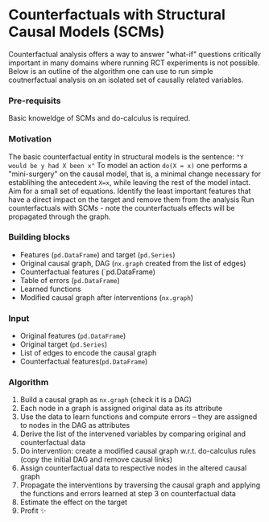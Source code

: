 # Counterfactuals with Structural Causal Models (SCMs)
Counterfactual analysis offers a way to answer "what-if" questions critically important in many domains where running RCT experiments is not possible.
Below is an outline of the algorithm one can use to run simple coutnerfactual analysis on an isolated set of causally related variables.

### Pre-requisits 
Basic knoweldge of SCMs and do-calculus is required.

### Motivation
The basic counterfactual entity in structural models is the sentence: `"Y would be y had X been x"`
To model an action `do(X = x)` one performs a "mini-surgery" on the causal model, that is, a minimal change necessary for establihing the antecedent `X=x`, while leaving the rest of the model intact.
Aim for a small set of equations. Identify the least important features that have a direct impact on the target and remove them from the analysis
Run counterfactuals with SCMs - note the counterfactuals effects will be propagated through the graph.

### Building blocks
* Features (`pd.DataFrame`) and target (`pd.Series`)
* Original causal graph, DAG (`nx.graph` created from the list of edges)
* Counterfactual features (`pd.DataFrame)
* Table of errors (`pd.DataFrame`)
* Learned functions 
* Modified causal graph after interventions (`nx.graph`)

### Input
* Original features (`pd.DataFrame`)
* Original target (`pd.Series`)
* List of edges to encode the causal graph 
* Counterfactual features(`pd.DataFrame`)

### Algorithm
1. Build a causal graph as `nx.graph` (check it is a DAG)
2. Each node in a graph is assigned original data as its attribute
3. Use the data to learn functions and compute errors – they are assigned to nodes in the DAG as attributes
4. Derive the list of the intervened variables by comparing original and counterfactual data
5. Do intervention: create a modified causal graph w.r.t. do-calculus rules (copy the initial DAG and remove causal links)
6. Assign counterfactual data to respective nodes in the altered causal graph
7. Propagate the interventions by traversing the causal graph and applying the functions and errors learned at step 3 on counterfactual data
8. Estimate the effect on the target
9. Profit ✨

